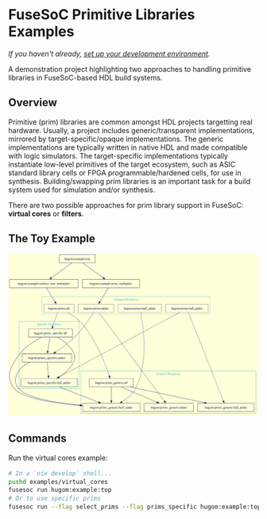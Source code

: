 # FuseSoC Primitive Libraries Examples

*If you haven't already, [set up your development environment](../README.md#developer-environment).*

A demonstration project highlighting two approaches to handling primitive libraries in FuseSoC-based HDL build systems.

## Overview

Primitive (prim) libraries are common amongst HDL projects targetting real hardware.
Usually, a project includes generic/transparent implementations, mirrored by target-specific/opaque implementations.
The generic implementations are typically written in native HDL and made compatible with logic simulators.
The target-specific implementations typically instantiate low-level primitives of the target ecosystem, such as ASIC standard library cells or FPGA programmable/hardened cells, for use in synthesis.
Building/swapping prim libraries is an important task for a build system used for simulation and/or synthesis.

There are two possible approaches for prim library support in FuseSoC: **virtual cores** or **filters**.

## The Toy Example

![A graphical representation of the toy example](doc/primitive_libraries.svg)


## Commands

Run the virtual cores example:

```sh
# In a `nix develop` shell...
pushd examples/virtual_cores
fusesoc run hugom:example:top
# Or to use specific prims
fusesoc run --flag select_prims --flag prims_specific hugom:example:top
```
